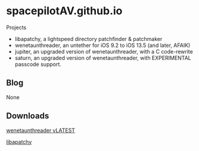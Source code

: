 # spacepilotAV.github.io
Projects
- libapatchy, a lightspeed directory patchfinder & patchmaker
- wenetaunthreader, an untether for iOS 9.2 to iOS 13.5 (and later, AFAIK)
- jupiter, an upgraded version of wenetaunthreader, with a C code-rewrite
- saturn, an upgraded version of wenetaunthreader, with EXPERIMENTAL passcode support. 

## Blog
None

## Downloads
[wenetaunthreader vLATEST](https://github.com/w212security/wenetaunthreader)

[libapatchy](https://github.com/w212security/apatchy)
